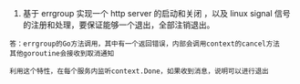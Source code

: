 1. 基于 errgroup 实现一个 http server 的启动和关闭 ，以及 linux signal 信号的注册和处理，要保证能够一个退出，全部注销退出。

```
答：errgroup的Go方法调用，其中有一个返回错误，内部会调用context的cancel方法
其他goroutine会接收到取消通知

利用这个特性，在每个服务内监听context.Done，如果收到消息，说明可以进行退出
```